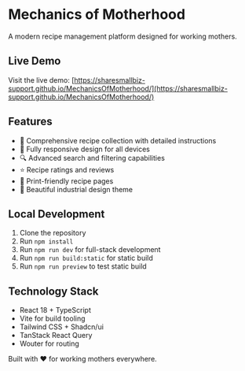 # Mechanics of Motherhood

A modern recipe management platform designed for working mothers.

## Live Demo

Visit the live demo: [https://sharesmallbiz-support.github.io/MechanicsOfMotherhood/](https://sharesmallbiz-support.github.io/MechanicsOfMotherhood/)

## Features

- 🍳 Comprehensive recipe collection with detailed instructions
- 📱 Fully responsive design for all devices  
- 🔍 Advanced search and filtering capabilities
- ⭐ Recipe ratings and reviews
- 📄 Print-friendly recipe pages
- 🎨 Beautiful industrial design theme

## Local Development

1. Clone the repository
2. Run `npm install`
3. Run `npm run dev` for full-stack development
4. Run `npm run build:static` for static build
5. Run `npm run preview` to test static build

## Technology Stack

- React 18 + TypeScript
- Vite for build tooling
- Tailwind CSS + Shadcn/ui
- TanStack React Query
- Wouter for routing

Built with ❤️ for working mothers everywhere.
